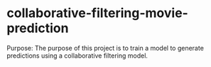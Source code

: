 # collaborative-filtering-movie-prediction
Purpose: The purpose of this project is to train a model to generate predictions using a collaborative filtering model.  
